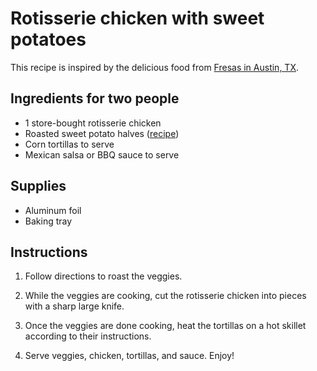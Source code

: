 # Rotisserie chicken with sweet potatoes

This recipe is inspired by the delicious food from [Fresas in Austin, TX](https://www.fresaschicken.com/). 


## Ingredients for two people

- 1 store-bought rotisserie chicken
- Roasted sweet potato halves ([recipe](../sides/roasted-sweet-potato-halves.md))
- Corn tortillas to serve
- Mexican salsa or BBQ sauce to serve


## Supplies

- Aluminum foil
- Baking tray


## Instructions

1. Follow directions to roast the veggies.

2. While the veggies are cooking, cut the rotisserie chicken into pieces with a sharp large knife.

3. Once the veggies are done cooking, heat the tortillas on a hot skillet according to their instructions.

7. Serve veggies, chicken, tortillas, and sauce. Enjoy!
